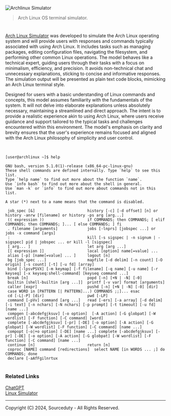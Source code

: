 ![Archlinux Simulator](https://github.com/user-attachments/assets/e001262a-a369-43a8-8461-36ce42687665)

>  Arch Linux OS terminal simulator.

#

[Arch Linux Simulator](https://chatgpt.com/g/g-SYkRXlw3j-arch-linux-simulator) was developed to simulate the Arch Linux operating system and will provide users with responses and commands typically associated with using Arch Linux. It includes tasks such as managing packages, editing configuration files, navigating the filesystem, and performing other common Linux operations. The model behaves like a technical expert, guiding users through their tasks with a focus on minimalism, efficiency, and precision. It avoids non-technical chat and unnecessary explanations, sticking to concise and informative responses. The simulation output will be presented as plain text code blocks, mimicking an Arch Linux terminal style.

Designed for users with a basic understanding of Linux commands and concepts, this model assumes familiarity with the fundamentals of the system. It will not delve into elaborate explanations unless absolutely necessary, maintaining a streamlined and direct approach. The intent is to provide a realistic experience akin to using Arch Linux, where users receive guidance and support tailored to the typical tasks and challenges encountered within this environment. The model's emphasis on clarity and brevity ensures that the user's experience remains focused and aligned with the Arch Linux philosophy of simplicity and user control.

<br>

```
[user@archlinux ~]$ help

GNU bash, version 5.1.0(1)-release (x86_64-pc-linux-gnu)
These shell commands are defined internally. Type `help` to see this list.
Type `help name` to find out more about the function `name`.
Use `info bash` to find out more about the shell in general.
Use `man -k` or `info` to find out more about commands not in this list.

A star (*) next to a name means that the command is disabled.

 job_spec [&]                       history [-c] [-d offset] [n] or history -anrw [filename] or history -ps arg [arg...]
 (( expression ))                   if COMMANDS; then COMMANDS; [ elif COMMANDS; then COMMANDS; ]... [ else COMMANDS; ] fi
 . filename [arguments]             jobs [-lnprs] [jobspec ...] or jobs -x command [args]
 :                                  kill [-s sigspec | -n signum | -sigspec] pid | jobspec ... or kill -l [sigspec]
 [ arg... ]                         let arg [arg ...]
 [[ expression ]]                   local [option] name[=value] ...
 alias [-p] [name[=value] ... ]     logout [n]
 bg [job_spec ...]                  mapfile [-d delim] [-n count] [-O origin] [-s count] [-t] [-u fd] [array]
 bind [-lpsvPSVX] [-m keymap] [-f filename] [-q name] [-u name] [-r keyseq] [-x keyseq:shell-command] [keyseq command ...]
 break [n]                          popd [-n] [+N | -N] [-0] 
 builtin [shell-builtin [arg ...]]  printf [-v var] format [arguments]
 caller [expr]                      pushd [-n] [+N | -N] [-0] [dir]
 case WORD in [PATTERN [| PATTERN]...) COMMANDS ;;]... esac
 cd [-L|-P] [dir]                   pwd [-LP]
 command [-pVv] command [arg ...]   read [-ers] [-a array] [-d delim] [-i text] [-n nchars] [-N nchars] [-p prompt] [-t timeout] [-u fd] [name ...]
 compgen [-abcdefgjksuv] [-o option]  [-A action] [-G globpat] [-W wordlist] [-F function] [-C command] [word]
 complete [-abcdefgjksuv] [-pr] [-DE] [-o option] [-A action] [-G globpat] [-W wordlist] [-F function] [-C command] [name ...]
 compopt [-o|+o option] [-DE] [name ...] complete [-abcdefgjksuv] [-pr] [-DE] [-o option] [-A action] [-G globpat] [-W wordlist] [-F function] [-C command] [name ...]
 continue [n]                       return [n]
 coproc [NAME] command [redirections]  select NAME [in WORDS ... ;] do COMMANDS; done
 declare [-aAfFgilnrtux
```

#
### Related Links

[ChatGPT](https://github.com/sourceduty/ChatGPT)
<br>
[Linux Simulator](https://github.com/sourceduty/Linux_OS_Simulator)

***
Copyright (C) 2024, Sourceduty - All Rights Reserved.
